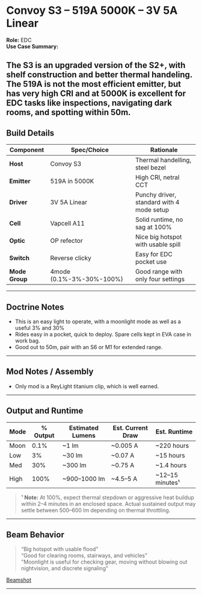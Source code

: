 #  Convoy S3 – 519A 5000K – 3V 5A Linear  

**Role:** EDC  
**Use Case Summary:**  

The S3 is an upgraded version of the S2+, with shelf construction and better thermal handeling.  The 519A is not the most efficient emitter, but has very high CRI and at 5000K is excellent for EDC tasks like inspections, navigating dark rooms, and spotting within 50m.   
---

##  Build Details

| Component     | Spec/Choice                   | Rationale                                   |
|---------------|-------------------------------|---------------------------------------------|
| **Host**      | Convoy S3                     | Thermal handelling, steel bezel             |
| **Emitter**   | 519A in 5000K                 | High CRI, netral CCT                        |
| **Driver**    | 3V 5A Linear                  | Punchy driver, standard with 4 mode setup   |
| **Cell**      | Vapcell A11                   | Solid runtime, no sag at 100%               |
| **Optic**     | OP refector                   | Nice big hotspot with usable spill          |
| **Switch**    | Reverse clicky                | Easy for EDC pocket use                     |
| **Mode Group**| 4mode (0.1%-3%-30%-100%)      | Good range with only four settings          |

---

##  Doctrine Notes

- This is an easy light to operate, with a moonlight mode as well as a useful 3% and 30%
- Rides easy in a pocket, quick to deploy.  Spare cells kept in EVA case in work bag.
- Good out to 50m, pair with an S6 or M1 for extended range.

---

##  Mod Notes / Assembly

- Only mod is a ReyLight titanium clip, which is well earned.

---

##  Output and Runtime  

| Mode  | % Output | Estimated Lumens | Est. Current Draw | Est. Runtime     |
|-------|----------|------------------|-------------------|------------------|
| Moon  | 0.1%     | ~1 lm            | ~0.005 A          | ~220 hours       |
| Low   | 3%       | ~30 lm           | ~0.07 A           | ~15 hours        |
| Med   | 30%      | ~300 lm          | ~0.75 A           | ~1.4 hours       |
| High  | 100%     | ~900–1000 lm     | ~4.5–5 A          | ~12–15 minutes¹  |

> ¹ **Note:** At 100%, expect thermal stepdown or aggressive heat buildup within 2–4 minutes in an enclosed space. Actual sustained output may settle between 500–600 lm depending on thermal throttling.

---

##  Beam Behavior

> “Big hotspot with usable flood”  
> “Good for clearing rooms, stairways, and vehicles”  
> "Moonlight is useful for checking gear, moving without blowing out nightvision, and discrete signaling"  

[Beamshot](https://github.com/TheSmashy/ConvoyLights/blob/main/beamshots/S3-519A-5000K-Garage-5m-05-24-2025.jpg)

---
